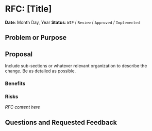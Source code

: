 # RFC: [Title]

**Date**: Month Day, Year
**Status**: `WIP` / `Review` / `Approved` / `Implemented`

## Problem or Purpose

## Proposal

Include sub-sections or whatever relevant organization to describe the change. Be as detailed as possible.

### Benefits

### Risks

_RFC content here_

## Questions and Requested Feedback
